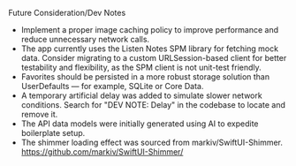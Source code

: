 Future Consideration/Dev Notes
- Implement a proper image caching policy to improve performance and reduce unnecessary network calls.
- The app currently uses the Listen Notes SPM library for fetching mock data. Consider migrating to a custom URLSession-based client for better testability and flexibility, as the SPM client is not unit-test friendly.
- Favorites should be persisted in a more robust storage solution than UserDefaults — for example, SQLite or Core Data.
- A temporary artificial delay was added to simulate slower network conditions. Search for "DEV NOTE: Delay" in the codebase to locate and remove it.
- The API data models were initially generated using AI to expedite boilerplate setup.
- The shimmer loading effect was sourced from markiv/SwiftUI-Shimmer. https://github.com/markiv/SwiftUI-Shimmer/
